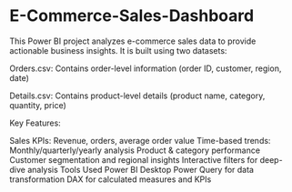 # E-Commerce-Sales-Dashboard

This Power BI project analyzes e-commerce sales data to provide actionable business insights. It is built using two datasets:

Orders.csv: Contains order-level information (order ID, customer, region, date)

Details.csv: Contains product-level details (product name, category, quantity, price)

Key Features:

Sales KPIs: Revenue, orders, average order value
Time-based trends: Monthly/quarterly/yearly analysis
Product & category performance
Customer segmentation and regional insights
Interactive filters for deep-dive analysis
Tools Used
Power BI Desktop
Power Query for data transformation
DAX for calculated measures and KPIs
